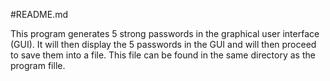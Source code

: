 #README.md

This program generates 5 strong passwords in the graphical user interface (GUI).
It will then display the 5 passwords in the GUI and will then proceed to save them into
a file. This file can be found in the same directory as the program fille.

